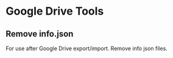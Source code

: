 # Google Drive Tools

## Remove info.json

For use after Google Drive export/import. Remove info json files.
